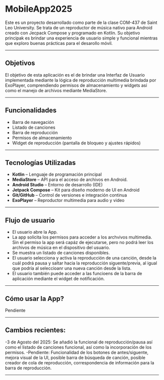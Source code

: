 # MobileApp2025

Este es un proyecto desarrollado como parte de la clase COM-437 de Saint Leo University. Se trata de un reproductor de música nativo para Android creado con Jecpack Compose y programado en Kotlin. Su objetivo principak es brindar una experiencia de usuario simple y funcional mientras que exploro buenas prácticas para el desarollo móvil. 

---

## Objetivos 

El objetivo de esta aplicación es el de brindar una Interfaz de Usuario implementada mediante la lógica de reproducción multimedia brindada por ExoPlayer, comprendiendo permisos de almacenamiento y widgets así como el manejo de archivos mediante MediaStore.

---

## Funcionalidades


- Barra de navegación
- Listado de canciones
- Barra de reproducción
- Permisos de almacenamiento
- Widget de reproducción (pantalla de bloqueo y ajustes rápidos)

---

## Tecnologías Utilizadas

- **Kotlin** – Lenguaje de programación principal
- **MediaStore** – API para el acceso de archivos en Android.
- **Android Studio** – Entorno de desarrollo (IDE)
- **Jetpack Compose** – Kit para diseño moderno de UI en Android
- **Git/GitHub** – Control de versiones e integración continua
- **ExoPlayer** – Reproductor multimedia para audio y video

---

## Flujo de usuario

- El usuario abre la App.
- La app solicita los permisos para acceder a los archvivos multimedia. Sin el permiso la app será capáz de ejecutarse, pero no podrá leer los archivos de música en el dispositivo del usuario.
- Se muestra un listado de canciones disponibles.
- El usuario selecciona y activa la reproducción de una canción, desde la cuál podrá pausa y saltar hacia la reproducción siguente/previa, al igual que podría al seleccioanr una nueva canción desde la lista.
- El usuario también puede acceder a las funcioens de la barra de aplicación mediante el widget de notificación.

---

## Cómo usar la App?

Pendiente

---

## Cambios recientes:

-3 de Agosto del 2025: Se añadió la funcional de reproducción/pausa así como el listado de canciones funcional, así como la incorporación de los permisos.
-Pendiente: Funcionalidad de los botones de antes/siguente, mejora visual de la UI, posible barra de búsqueda de canción, posible creador de cola de reproducción, correspondencia de información para la barra de reproducción.

---

